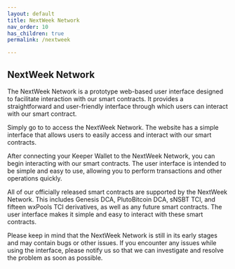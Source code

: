 ```yaml
---
layout: default
title: NextWeek Network
nav_order: 10
has_children: true
permalink: /nextweek

---
```


## NextWeek Network

The NextWeek Network is a prototype web-based user interface designed to facilitate interaction with our smart contracts. It provides a straightforward and user-friendly interface through which users can interact with our smart contract.

Simply go to [](https://nextweek.network) to access the NextWeek Network. The website has a simple interface that allows users to easily access and interact with our smart contracts.

After connecting your Keeper Wallet to the NextWeek Network, you can begin interacting with our smart contracts. The user interface is intended to be simple and easy to use, allowing you to perform transactions and other operations quickly.

All of our officially released smart contracts are supported by the NextWeek Network. This includes Genesis DCA, PlutoBitcoin DCA, sNSBT TCI, and fifteen wxPools TCI derivatives, as well as any future smart contracts. The user interface makes it simple and easy to interact with these smart contracts.

Please keep in mind that the NextWeek Network is still in its early stages and may contain bugs or other issues. If you encounter any issues while using the interface, please notify us so that we can investigate and resolve the problem as soon as possible.
